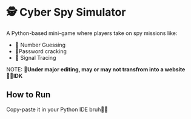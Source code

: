 # 🕵️ Cyber Spy Simulator

A Python-based mini-game where players take on spy missions like:
- 🎯 Number Guessing
- 🔐Password cracking
- 📡 Signal Tracing

NOTE: **🔧Under major editing, may or may not transfrom into a website🧍‍♀️IDK**

## How to Run
   Copy-paste it in your Python IDE bruh🧍‍♀️
